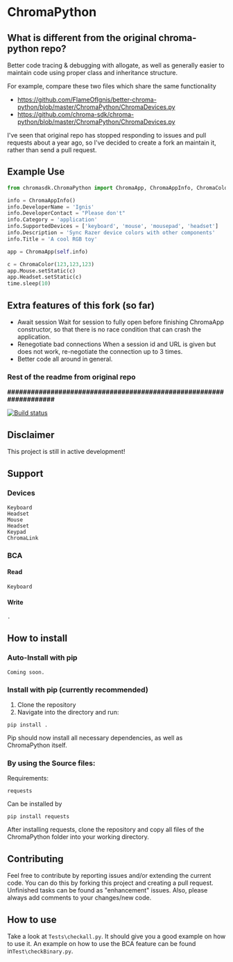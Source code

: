 # ChromaPython


## What is different from the original chroma-python repo?


Better code tracing & debugging with allogate, as well as generally easier to maintain code using proper class and inheritance structure.

For example, compare these two files which share the same functionality
- https://github.com/FlameOfIgnis/better-chroma-python/blob/master/ChromaPython/ChromaDevices.py
- https://github.com/chroma-sdk/chroma-python/blob/master/ChromaPython/ChromaDevices.py

I've seen that original repo has stopped responding to issues and pull requests about a year ago, so I've decided to create a fork an maintain it, rather than send a pull request.


## Example Use
```python
from chromasdk.ChromaPython import ChromaApp, ChromaAppInfo, ChromaColor, Colors, ChromaGrid

info = ChromaAppInfo()
info.DeveloperName = 'Ignis'
info.DeveloperContact = "Please don't"
info.Category = 'application'
info.SupportedDevices = ['keyboard', 'mouse', 'mousepad', 'headset']
info.Description = 'Sync Razer device colors with other components'
info.Title = 'A cool RGB toy'

app = ChromaApp(self.info)

c = ChromaColor(123,123,123)
app.Mouse.setStatic(c)
app.Headset.setStatic(c)
time.sleep(10)

```

## Extra features of this fork (so far)
- Await session
    Wait for session to fully open before finishing ChromaApp constructor, so that there is no race condition that can crash the application.
- Renegotiate bad connections
    When a session id and URL is given but does not work, re-negotiate the connection up to 3 times. 
- Better code all around in general.

### Rest of the readme from original repo
**###################################################################**

[![Build status](https://ci.appveyor.com/api/projects/status/5ihmbuppv3g29or2/branch/master?svg=true)](https://ci.appveyor.com/project/Vaypron/chroma-python-ee89l/branch/master)

## Disclaimer
This project is still in active development!

## Support

### Devices
```
Keyboard
Headset
Mouse
Headset
Keypad
ChromaLink
```

### BCA
#### Read
```
Keyboard
```
#### Write
```
.
```

## How to install

### Auto-Install with pip

```
Coming soon.
```

### Install with pip (currently recommended)

1. Clone the repository
2. Navigate into the directory and run:
```
pip install .
```

Pip should now install all necessary dependencies, as well as ChromaPython itself.

### By using the Source files:

Requirements:
```
requests
```
Can be installed by 
```
pip install requests
```

After installing requests, clone the repository and copy all files of the ChromaPython folder into your working directory. 


## Contributing
Feel free to contribute by reporting issues and/or extending the current code. You can do this by forking this project
and creating a pull request. Unfinished tasks can be found as "enhancement" issues.
Also, please always add comments to your changes/new code.

## How to use 

Take a look at ```Tests\checkall.py```. It should give you a good example on how to use it.
An example on how to use the BCA feature can be found in```Test\checkBinary.py```.
